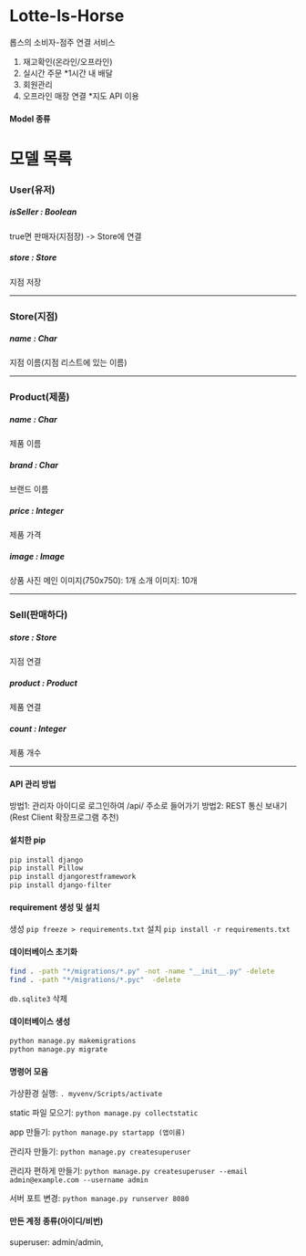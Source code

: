 # Lotte-Is-Horse
롭스의 소비자-점주 연결 서비스

1. 재고확인(온라인/오프라인)
2. 실시간 주문  *1시간 내 배달
3. 회원관리
4. 오프라인 매장 연결   *지도 API 이용

#### Model 종류
# 모델 목록
### User(유저)
##### isSeller : Boolean
true면 판매자(지점장) -> Store에 연결
##### store : Store
지점 저장

---
### Store(지점)
##### name : Char
지점 이름(지점 리스트에 있는 이름)

---
### Product(제품)
##### name : Char
제품 이름
##### brand : Char
브랜드 이름
##### price : Integer
제품 가격
##### image : Image
상품 사진
메인 이미지(750x750): 1개
소개 이미지: 10개

---

### Sell(판매하다)
##### store : Store
지점 연결
##### product : Product
제품 연결
##### count : Integer
제품 개수

---

#### API 관리 방법
방법1: 관리자 아이디로 로그인하여 /api/ 주소로 들어가기
방법2: REST 통신 보내기 (Rest Client 확장프로그램 추천)

#### 설치한 pip
```bash
pip install django
pip install Pillow
pip install djangorestframework
pip install django-filter
```

#### requirement 생성 및 설치
생성 `pip freeze > requirements.txt`
설치 `pip install -r requirements.txt`

#### 데이터베이스 초기화
```bash
find . -path "*/migrations/*.py" -not -name "__init__.py" -delete
find . -path "*/migrations/*.pyc"  -delete
```
`db.sqlite3` 삭제

#### 데이터베이스 생성
```bash
python manage.py makemigrations
python manage.py migrate
```

#### 명령어 모음
가상환경 실행: `. myvenv/Scripts/activate`

static 파일 모으기: `python manage.py collectstatic`

app 만들기: `python manage.py startapp (앱이름)`

관리자 만들기: `python manage.py createsuperuser`

관리자 편하게 만들기: `python manage.py createsuperuser --email admin@example.com --username admin`

서버 포트 변경: `python manage.py runserver 8080`

#### 만든 계정 종류(아이디/비번)
superuser: admin/admin, 